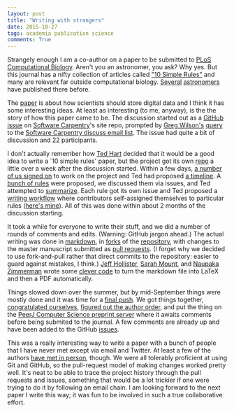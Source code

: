 ```yaml
---
layout: post
title: "Writing with strangers"
date: 2015-10-27
tags: academia publication science
comments: True
---
```


Strangely enough I am a co-author on a paper to be submitted to [PLoS Computational Biology](http://journals.plos.org/ploscompbiol/).
Aren't you an astronomer, you ask? Why yes. But this journal has a nifty collection of articles
called ["10 Simple Rules"](http://www.ploscollections.org/article/browse/issue/info%3Adoi%2F10.1371%2Fissue.pcol.v03.i01;jsessionid=B9FC1B5AD3661D2CC6F3C15947150DDD) and many are relevant far outside computational biology. 
[Several](http://journals.plos.org/ploscompbiol/article?id=10.1371/journal.pcbi.1004311) [astronomers](http://journals.plos.org/ploscompbiol/article?id=10.1371/journal.pcbi.1003542) have published there before.

The [paper](https://peerj.com/preprints/1448/)  is about how scientists should store digital data and I think it
has some interesting ideas. At least as interesting (to me, anyway), is the 
the story of how this paper came to be. The discussion started out as a [GitHub issue](https://github.com/swcarpentry/site/issues/797) on [Software Carpentry](http://software-carpentry.org)'s
site repo, prompted by [Greg Wilson's](http://third-bit.com) [query](http://lists.software-carpentry.org/pipermail/discuss_lists.software-carpentry.org/2015-February/002601.html) to the [Software Carpentry discuss email list](http://lists.software-carpentry.org/mailman/listinfo/discuss_lists.software-carpentry.org). The issue had quite a bit of discussion and 22 participants.

I don't actually remember how [Ted Hart](http://emhart.info/) decided that it would be
a good idea to write a `10 simple rules' paper, but the project 
got its own [repo](https://github.com/emhart/10-simple-rules-data-storage) a little over
a week after the discussion started. Within a few days, [a number of us signed on](https://github.com/emhart/10-simple-rules-data-storage/commits/master/README.md) to work on the project and Ted had proposed
[a timeline](https://github.com/emhart/10-simple-rules-data-storage/issues/24). 
A [bunch of rules](https://github.com/emhart/10-simple-rules-data-storage/issues?utf8=%E2%9C%93&q=label%3A%22Proposed+Rule%22+) were proposed, we discussed them via issues, and Ted attempted to [summarize](https://github.com/emhart/10-simple-rules-data-storage/issues/30).
Each rule got its own issue
and Ted proposed a [writing workflow](https://github.com/emhart/10-simple-rules-data-storage/issues/42) where 
contributors self-assigned themselves to particular rules ([here's mine](https://github.com/emhart/10-simple-rules-data-storage/issues/34)). All of this was done within about 2 months of the discussion starting.

It took a while for everyone to write their stuff, and we did a number of rounds of comments and edits.
(Warning: GitHub jargon ahead.)
The actual writing was done in [markdown](https://help.github.com/articles/github-glossary/#markdown), in [forks](https://help.github.com/articles/github-glossary/#fork) of the [repository](https://help.github.com/articles/github-glossary/#repository), with changes to the
master manuscript submitted as [pull requests](https://help.github.com/articles/github-glossary/#pull-request). (I forget why
we decided to use fork-and-pull rather that direct commits to the repository: easier to guard against mistakes, I think.) [Jeff Hollister](http://jwhollister.com/), [Sarah Mount](http://snim2.org/), and [Naupaka Zimmerman](http://naupaka.net) wrote some [clever
code](https://github.com/emhart/10-simple-rules-data-storage/blob/master/manuscript/makefile) to turn the markdown file into LaTeX and then a PDF automatically.

Things slowed down over the summer, but by 
mid-September things were mostly done and it was time for a [final push](https://github.com/emhart/10-simple-rules-data-storage/issues/74). We got things together, [congratulated ourselves](https://github.com/emhart/10-simple-rules-data-storage/issues/89),
[figured out the author order](https://github.com/emhart/10-simple-rules-data-storage/issues/92),
and put the thing on the [PeerJ Computer Science preprint server](https://peerj.com/preprints/1448/) 
where it awaits comments before being submited to the journal. A few comments are already up
and have been added to the GitHub [issues](https://github.com/emhart/10-simple-rules-data-storage/labels/Pre-Submission%20Revision).

This was a really interesting way to write a paper with a bunch of people that I have never met except
via email and Twitter. At least a few of the authors [have met in person](https://twitter.com/jhollist/status/657524255253471232), though. We were all tolerably proficient at using Git and GitHub, so the pull-request model of making changes worked pretty well.
It's neat to be able to trace the project history through the pull requests and issues, something that would be a lot trickier if one were trying to do it by following an email chain. I am looking forward to the next paper I write this way; it was fun to be involved in such a true collaborative effort.


